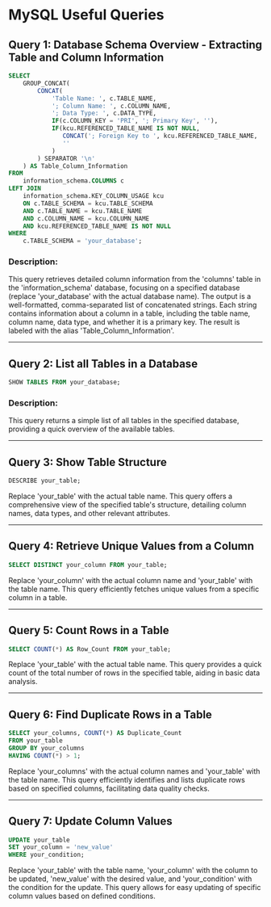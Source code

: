 # MySQL Useful Queries

## Query 1: Database Schema Overview - Extracting Table and Column Information

```sql
SELECT
    GROUP_CONCAT(
        CONCAT(
            'Table Name: ', c.TABLE_NAME,
            '; Column Name: ', c.COLUMN_NAME,
            '; Data Type: ', c.DATA_TYPE,
            IF(c.COLUMN_KEY = 'PRI', '; Primary Key', ''),
            IF(kcu.REFERENCED_TABLE_NAME IS NOT NULL,
               CONCAT('; Foreign Key to ', kcu.REFERENCED_TABLE_NAME, '(', kcu.REFERENCED_COLUMN_NAME, ')'),
               ''
            )
        ) SEPARATOR '\n'
    ) AS Table_Column_Information
FROM
    information_schema.COLUMNS c
LEFT JOIN
    information_schema.KEY_COLUMN_USAGE kcu
    ON c.TABLE_SCHEMA = kcu.TABLE_SCHEMA
    AND c.TABLE_NAME = kcu.TABLE_NAME
    AND c.COLUMN_NAME = kcu.COLUMN_NAME
    AND kcu.REFERENCED_TABLE_NAME IS NOT NULL
WHERE
    c.TABLE_SCHEMA = 'your_database';
```

### Description:
This query retrieves detailed column information from the 'columns' table in the 'information_schema' database, focusing on a specified database (replace 'your_database' with the actual database name). The output is a well-formatted, comma-separated list of concatenated strings. Each string contains information about a column in a table, including the table name, column name, data type, and whether it is a primary key. The result is labeled with the alias 'Table_Column_Information'.

---

## Query 2: List all Tables in a Database

```sql
SHOW TABLES FROM your_database;
```

### Description:
This query returns a simple list of all tables in the specified database, providing a quick overview of the available tables.

---

## Query 3: Show Table Structure

```sql
DESCRIBE your_table;
```

Replace 'your_table' with the actual table name. This query offers a comprehensive view of the specified table's structure, detailing column names, data types, and other relevant attributes.

---

## Query 4: Retrieve Unique Values from a Column

```sql
SELECT DISTINCT your_column FROM your_table;
```

Replace 'your_column' with the actual column name and 'your_table' with the table name. This query efficiently fetches unique values from a specific column in a table.

---

## Query 5: Count Rows in a Table

```sql
SELECT COUNT(*) AS Row_Count FROM your_table;
```

Replace 'your_table' with the actual table name. This query provides a quick count of the total number of rows in the specified table, aiding in basic data analysis.

---

## Query 6: Find Duplicate Rows in a Table

```sql
SELECT your_columns, COUNT(*) AS Duplicate_Count
FROM your_table
GROUP BY your_columns
HAVING COUNT(*) > 1;
```

Replace 'your_columns' with the actual column names and 'your_table' with the table name. This query efficiently identifies and lists duplicate rows based on specified columns, facilitating data quality checks.

---

## Query 7: Update Column Values

```sql
UPDATE your_table
SET your_column = 'new_value'
WHERE your_condition;
```

Replace 'your_table' with the table name, 'your_column' with the column to be updated, 'new_value' with the desired value, and 'your_condition' with the condition for the update. This query allows for easy updating of specific column values based on defined conditions.
